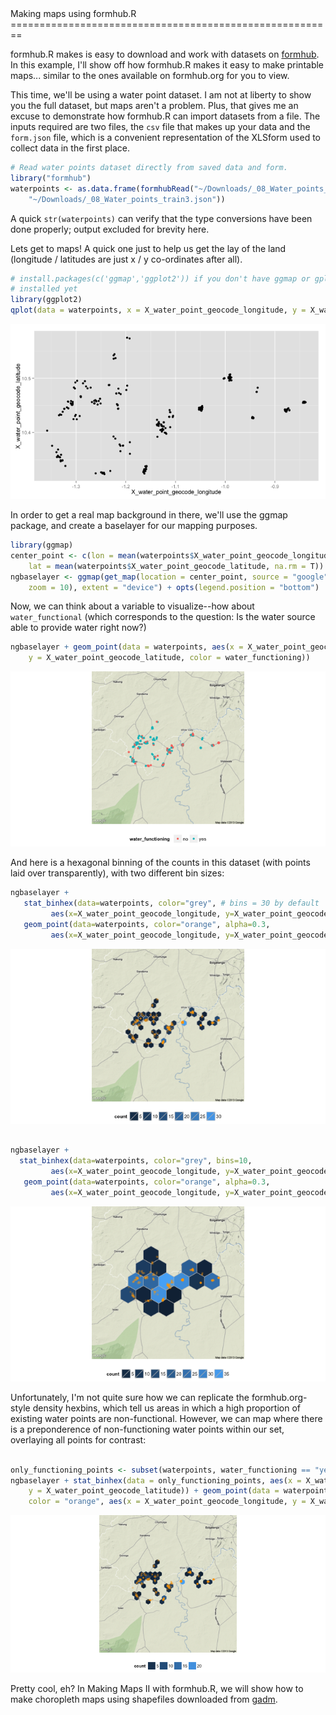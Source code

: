 <link href="http://kevinburke.bitbucket.org/markdowncss/markdown.css" rel="stylesheet"></link>
Making maps using formhub.R
========================================================

formhub.R makes is easy to download and work with datasets on [formhub](http://formhub.org). In this example, I'll show off how formhub.R makes it easy to make printable maps... similar to the ones available on formhub.org for you to view.

This time, we'll be using a water point dataset. I am not at liberty to show you the full dataset, but maps aren't a problem. Plus, that gives me an excuse to demonstrate how formhub.R can import datasets from a file. The inputs required are two files, the `csv` file that makes up your data and the `form.json` file, which is a convenient representation of the XLSform used to collect data in the first place.


```r
# Read water points dataset directly from saved data and form.
library("formhub")
waterpoints <- as.data.frame(formhubRead("~/Downloads/_08_Water_points_train3_2012_09_06.csv", 
    "~/Downloads/_08_Water_points_train3.json"))
```


A quick `str(waterpoints)` can verify that the type conversions have been done properly; output excluded for brevity here.

Lets get to maps! A quick one just to help us get the lay of the land (longitude / latitudes are just x / y co-ordinates after all).

```r
# install.packages(c('ggmap','ggplot2')) if you don't have ggmap or gplot2
# installed yet
library(ggplot2)
qplot(data = waterpoints, x = X_water_point_geocode_longitude, y = X_water_point_geocode_latitude)
```

![plot of chunk map1](figure/map1.png) 


In order to get a real map background in there, we'll use the ggmap package, and create a baselayer for our mapping purposes. 


```r
library(ggmap)
center_point <- c(lon = mean(waterpoints$X_water_point_geocode_longitude, na.rm = T), 
    lat = mean(waterpoints$X_water_point_geocode_latitude, na.rm = T))
ngbaselayer <- ggmap(get_map(location = center_point, source = "google", filename = "maptemp", 
    zoom = 10), extent = "device") + opts(legend.position = "bottom")
```



Now, we can think about a variable to visualize--how about `water_functional` (which corresponds to the question: Is the water source able to provide water right now?)


```r
ngbaselayer + geom_point(data = waterpoints, aes(x = X_water_point_geocode_longitude, 
    y = X_water_point_geocode_latitude, color = water_functioning))
```

![plot of chunk map2](figure/map2.png) 


And here is a hexagonal binning of the counts in this dataset (with points laid over transparently), with two different bin sizes:

```r
ngbaselayer + 
   stat_binhex(data=waterpoints, color="grey", # bins = 30 by default
         aes(x=X_water_point_geocode_longitude, y=X_water_point_geocode_latitude)) + 
   geom_point(data=waterpoints, color="orange", alpha=0.3,
         aes(x=X_water_point_geocode_longitude, y=X_water_point_geocode_latitude))
```

![plot of chunk map3](figure/map31.png) 

```r

ngbaselayer +
  stat_binhex(data=waterpoints, color="grey", bins=10,
         aes(x=X_water_point_geocode_longitude, y=X_water_point_geocode_latitude)) + 
   geom_point(data=waterpoints, color="orange", alpha=0.3,
         aes(x=X_water_point_geocode_longitude, y=X_water_point_geocode_latitude))
```

![plot of chunk map3](figure/map32.png) 


Unfortunately, I'm not quite sure how we can replicate the formhub.org-style density hexbins, which tell us areas in which a high proportion of existing water points are non-functional. However, we can map where there is a preponderence of non-functioning water points within our set, overlaying all points for contrast:

```r

only_functioning_points <- subset(waterpoints, water_functioning == "yes")
ngbaselayer + stat_binhex(data = only_functioning_points, aes(x = X_water_point_geocode_longitude, 
    y = X_water_point_geocode_latitude)) + geom_point(data = waterpoints, alpha = 0.3, 
    color = "orange", aes(x = X_water_point_geocode_longitude, y = X_water_point_geocode_latitude))
```

![plot of chunk map4](figure/map4.png) 


Pretty cool, eh?
In Making Maps II with formhub.R, we will show how to make choropleth maps using shapefiles downloaded from [gadm](http://gadm.org).
